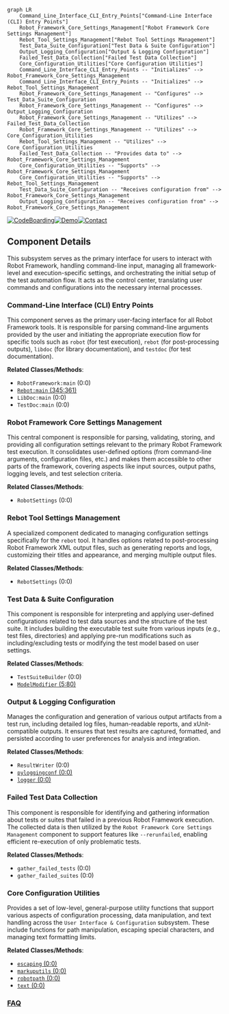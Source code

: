 ```mermaid
graph LR
    Command_Line_Interface_CLI_Entry_Points["Command-Line Interface (CLI) Entry Points"]
    Robot_Framework_Core_Settings_Management["Robot Framework Core Settings Management"]
    Rebot_Tool_Settings_Management["Rebot Tool Settings Management"]
    Test_Data_Suite_Configuration["Test Data & Suite Configuration"]
    Output_Logging_Configuration["Output & Logging Configuration"]
    Failed_Test_Data_Collection["Failed Test Data Collection"]
    Core_Configuration_Utilities["Core Configuration Utilities"]
    Command_Line_Interface_CLI_Entry_Points -- "Initializes" --> Robot_Framework_Core_Settings_Management
    Command_Line_Interface_CLI_Entry_Points -- "Initializes" --> Rebot_Tool_Settings_Management
    Robot_Framework_Core_Settings_Management -- "Configures" --> Test_Data_Suite_Configuration
    Robot_Framework_Core_Settings_Management -- "Configures" --> Output_Logging_Configuration
    Robot_Framework_Core_Settings_Management -- "Utilizes" --> Failed_Test_Data_Collection
    Robot_Framework_Core_Settings_Management -- "Utilizes" --> Core_Configuration_Utilities
    Rebot_Tool_Settings_Management -- "Utilizes" --> Core_Configuration_Utilities
    Failed_Test_Data_Collection -- "Provides data to" --> Robot_Framework_Core_Settings_Management
    Core_Configuration_Utilities -- "Supports" --> Robot_Framework_Core_Settings_Management
    Core_Configuration_Utilities -- "Supports" --> Rebot_Tool_Settings_Management
    Test_Data_Suite_Configuration -- "Receives configuration from" --> Robot_Framework_Core_Settings_Management
    Output_Logging_Configuration -- "Receives configuration from" --> Robot_Framework_Core_Settings_Management
```
[![CodeBoarding](https://img.shields.io/badge/Generated%20by-CodeBoarding-9cf?style=flat-square)](https://github.com/CodeBoarding/CodeBoarding)[![Demo](https://img.shields.io/badge/Try%20our-Demo-blue?style=flat-square)](https://www.codeboarding.org/demo)[![Contact](https://img.shields.io/badge/Contact%20us%20-%20contact@codeboarding.org-lightgrey?style=flat-square)](mailto:contact@codeboarding.org)

## Component Details

This subsystem serves as the primary interface for users to interact with Robot Framework, handling command-line input, managing all framework-level and execution-specific settings, and orchestrating the initial setup of the test automation flow. It acts as the control center, translating user commands and configurations into the necessary internal processes.

### Command-Line Interface (CLI) Entry Points
This component serves as the primary user-facing interface for all Robot Framework tools. It is responsible for parsing command-line arguments provided by the user and initiating the appropriate execution flow for specific tools such as `robot` (for test execution), `rebot` (for post-processing outputs), `libdoc` (for library documentation), and `testdoc` (for test documentation).


**Related Classes/Methods**:

- `RobotFramework:main` (0:0)
- <a href="https://github.com/robotframework/robotframework/blob/master/src/robot/rebot.py#L345-L361" target="_blank" rel="noopener noreferrer">`Rebot:main` (345:361)</a>
- `LibDoc:main` (0:0)
- `TestDoc:main` (0:0)


### Robot Framework Core Settings Management
This central component is responsible for parsing, validating, storing, and providing all configuration settings relevant to the primary Robot Framework test execution. It consolidates user-defined options (from command-line arguments, configuration files, etc.) and makes them accessible to other parts of the framework, covering aspects like input sources, output paths, logging levels, and test selection criteria.


**Related Classes/Methods**:

- `RobotSettings` (0:0)


### Rebot Tool Settings Management
A specialized component dedicated to managing configuration settings specifically for the `rebot` tool. It handles options related to post-processing Robot Framework XML output files, such as generating reports and logs, customizing their titles and appearance, and merging multiple output files.


**Related Classes/Methods**:

- `RebotSettings` (0:0)


### Test Data & Suite Configuration
This component is responsible for interpreting and applying user-defined configurations related to test data sources and the structure of the test suite. It includes building the executable test suite from various inputs (e.g., test files, directories) and applying pre-run modifications such as including/excluding tests or modifying the test model based on user settings.


**Related Classes/Methods**:

- `TestSuiteBuilder` (0:0)
- <a href="https://github.com/robotframework/robotframework/blob/master/atest/robot/cli/model_modifiers/ModelModifier.py#L5-L80" target="_blank" rel="noopener noreferrer">`ModelModifier` (5:80)</a>


### Output & Logging Configuration
Manages the configuration and generation of various output artifacts from a test run, including detailed log files, human-readable reports, and xUnit-compatible outputs. It ensures that test results are captured, formatted, and persisted according to user preferences for analysis and integration.


**Related Classes/Methods**:

- `ResultWriter` (0:0)
- <a href="https://github.com/robotframework/robotframework/blob/master/src/robot/output/pyloggingconf.py#L0-L0" target="_blank" rel="noopener noreferrer">`pyloggingconf` (0:0)</a>
- <a href="https://github.com/robotframework/robotframework/blob/master/src/robot/api/logger.py#L0-L0" target="_blank" rel="noopener noreferrer">`logger` (0:0)</a>


### Failed Test Data Collection
This component is responsible for identifying and gathering information about tests or suites that failed in a previous Robot Framework execution. The collected data is then utilized by the `Robot Framework Core Settings Management` component to support features like `--rerunfailed`, enabling efficient re-execution of only problematic tests.


**Related Classes/Methods**:

- `gather_failed_tests` (0:0)
- `gather_failed_suites` (0:0)


### Core Configuration Utilities
Provides a set of low-level, general-purpose utility functions that support various aspects of configuration processing, data manipulation, and text handling across the `User Interface & Configuration` subsystem. These include functions for path manipulation, escaping special characters, and managing text formatting limits.


**Related Classes/Methods**:

- <a href="https://github.com/robotframework/robotframework/blob/master/src/robot/utils/escaping.py#L0-L0" target="_blank" rel="noopener noreferrer">`escaping` (0:0)</a>
- <a href="https://github.com/robotframework/robotframework/blob/master/src/robot/utils/markuputils.py#L0-L0" target="_blank" rel="noopener noreferrer">`markuputils` (0:0)</a>
- <a href="https://github.com/robotframework/robotframework/blob/master/src/robot/utils/robotpath.py#L0-L0" target="_blank" rel="noopener noreferrer">`robotpath` (0:0)</a>
- <a href="https://github.com/robotframework/robotframework/blob/master/src/robot/utils/text.py#L0-L0" target="_blank" rel="noopener noreferrer">`text` (0:0)</a>




### [FAQ](https://github.com/CodeBoarding/GeneratedOnBoardings/tree/main?tab=readme-ov-file#faq)